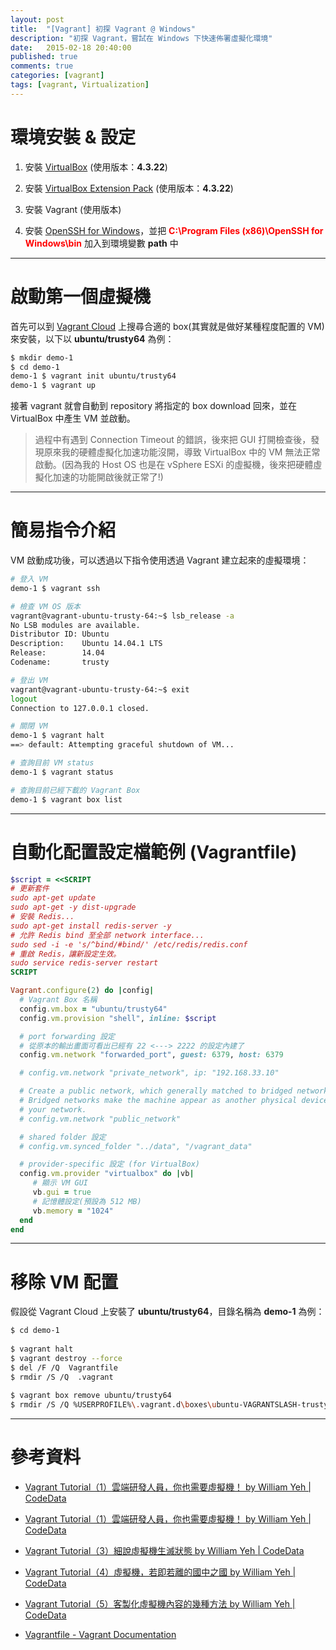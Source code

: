 ```yaml
---
layout: post
title:  "[Vagrant] 初探 Vagrant @ Windows"
description: "初探 Vagrant，嘗試在 Windows 下快速佈署虛擬化環境"
date:   2015-02-18 20:40:00
published: true
comments: true
categories: [vagrant]
tags: [vagrant, Virtualization]
---
```



環境安裝 & 設定
===============

1. 安裝 [VirtualBox](https://www.virtualbox.org/wiki/Downloads) (使用版本：**4.3.22**)

2. 安裝 [VirtualBox Extension Pack](https://www.virtualbox.org/wiki/Downloads) (使用版本：**4.3.22**)

3. 安裝 Vagrant (使用版本)

4. 安裝 [OpenSSH for Windows](http://www.codedata.com.tw/social-coding/vagrant-tutorial-2-playing-vm-with-vagrant/)，並把 <font color='red'>**C:\Program Files (x86)\OpenSSH for Windows\bin**</font> 加入到環境變數 **path** 中

-----------------------------------

啟動第一個虛擬機
================

首先可以到 [Vagrant Cloud](https://vagrantcloud.com/) 上搜尋合適的 box(其實就是做好某種程度配置的 VM) 來安裝，以下以 **ubuntu/trusty64** 為例：

``` bash
$ mkdir demo-1
$ cd demo-1
demo-1 $ vagrant init ubuntu/trusty64
demo-1 $ vagrant up
```

接著 vagrant 就會自動到 repository 將指定的 box download 回來，並在 VirtualBox 中產生 VM 並啟動。

> 過程中有遇到 Connection Timeout 的錯誤，後來把 GUI 打開檢查後，發現原來我的硬體虛擬化加速功能沒開，導致 VirtualBox 中的 VM 無法正常啟動。(因為我的 Host OS 也是在 vSphere ESXi 的虛擬機，後來把硬體虛擬化加速的功能開啟後就正常了!)

-----------------------------------

簡易指令介紹
============

VM 啟動成功後，可以透過以下指令使用透過 Vagrant 建立起來的虛擬環境：

``` bash
# 登入 VM 
demo-1 $ vagrant ssh

# 檢查 VM OS 版本
vagrant@vagrant-ubuntu-trusty-64:~$ lsb_release -a
No LSB modules are available.
Distributor ID: Ubuntu
Description:    Ubuntu 14.04.1 LTS
Release:        14.04
Codename:       trusty

# 登出 VM
vagrant@vagrant-ubuntu-trusty-64:~$ exit
logout
Connection to 127.0.0.1 closed.

# 關閉 VM
demo-1 $ vagrant halt
==> default: Attempting graceful shutdown of VM...

# 查詢目前 VM status
demo-1 $ vagrant status

# 查詢目前已經下載的 Vagrant Box
demo-1 $ vagrant box list
```

-----------------------------------

自動化配置設定檔範例 (Vagrantfile)
==================================

``` ruby
$script = <<SCRIPT
# 更新套件
sudo apt-get update
sudo apt-get -y dist-upgrade
# 安裝 Redis...
sudo apt-get install redis-server -y
# 允許 Redis bind 至全部 network interface...
sudo sed -i -e 's/^bind/#bind/' /etc/redis/redis.conf
# 重啟 Redis，讓新設定生效。
sudo service redis-server restart
SCRIPT

Vagrant.configure(2) do |config|
  # Vagrant Box 名稱
  config.vm.box = "ubuntu/trusty64"
  config.vm.provision "shell", inline: $script

  # port forwarding 設定
  # 從原本的輸出畫面可看出已經有 22 <---> 2222 的設定內建了
  config.vm.network "forwarded_port", guest: 6379, host: 6379

  # config.vm.network "private_network", ip: "192.168.33.10"

  # Create a public network, which generally matched to bridged network.
  # Bridged networks make the machine appear as another physical device on
  # your network.
  # config.vm.network "public_network"

  # shared folder 設定
  # config.vm.synced_folder "../data", "/vagrant_data"

  # provider-specific 設定 (for VirtualBox)
  config.vm.provider "virtualbox" do |vb|
     # 顯示 VM GUI
     vb.gui = true
	 # 記憶體設定(預設為 512 MB)
	 vb.memory = "1024"
  end
end
```

-----------------------------------

移除 VM 配置
============

假設從 Vagrant Cloud 上安裝了 **ubuntu/trusty64**，目錄名稱為 **demo-1** 為例：

``` bash
$ cd demo-1
 
$ vagrant halt
$ vagrant destroy --force
$ del /F /Q  Vagrantfile
$ rmdir /S /Q  .vagrant
 
$ vagrant box remove ubuntu/trusty64
$ rmdir /S /Q %USERPROFILE%\.vagrant.d\boxes\ubuntu-VAGRANTSLASH-trusty64
```

-----------------------------------

參考資料
========

- [Vagrant Tutorial（1）雲端研發人員，你也需要虛擬機！ by William Yeh | CodeData](http://www.codedata.com.tw/social-coding/vagrant-tutorial-1-developer-and-vm/)

- [Vagrant Tutorial（1）雲端研發人員，你也需要虛擬機！ by William Yeh | CodeData](http://www.codedata.com.tw/social-coding/vagrant-tutorial-2-playing-vm-with-vagrant/)

- [Vagrant Tutorial（3）細說虛擬機生滅狀態 by William Yeh | CodeData](http://www.codedata.com.tw/social-coding/vagrant-tutorial-3-vm-lifecycle/)

- [Vagrant Tutorial（4）虛擬機，若即若離的國中之國 by William Yeh | CodeData](http://www.codedata.com.tw/social-coding/vagrant-tutorial-4-guest-host-communication/)

- [Vagrant Tutorial（5）客製化虛擬機內容的幾種方法 by William Yeh | CodeData](http://www.codedata.com.tw/social-coding/vagrant-tutorial-5-vm-customization/)

- [Vagrantfile - Vagrant Documentation](http://docs.vagrantup.com/v2/vagrantfile/)